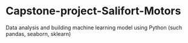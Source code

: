 # Capstone-project-Salifort-Motors
Data analysis and building machine learning model using Python (such pandas, seaborn, sklearn)
